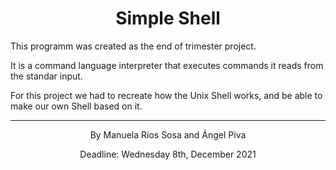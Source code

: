 <h1 align="center">Simple Shell</h1>
</div>
<!-- ABOUT -->


This programm was created as the end of trimester project.

It is a command language interpreter that executes commands it reads from the standar input.

For this project we had to recreate how the Unix Shell works, and be able to make our own Shell based on it.

---

<p align="center">
 By Manuela Ríos Sosa and Ángel Piva
</p>
 <p align="center">
Deadline: Wednesday 8th, December 2021
 </p>
